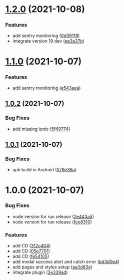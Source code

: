 # [1.2.0](https://github.com/jaak-it/jaakrecog-fingerprint-plugin-usage-example/compare/v1.1.0...v1.2.0) (2021-10-08)


### Features

* add sentry monitoring ([0d39118](https://github.com/jaak-it/jaakrecog-fingerprint-plugin-usage-example/commit/0d3911830429f6bec30560d74f1370fc2f6a6bfb))
* integrate version 19 dev ([ee3a37b](https://github.com/jaak-it/jaakrecog-fingerprint-plugin-usage-example/commit/ee3a37be3ca9a84448dcfd2859d64912b3a8d817))

# [1.1.0](https://github.com/jaak-it/jaakrecog-fingerprint-plugin-usage-example/compare/v1.0.2...v1.1.0) (2021-10-07)


### Features

* add sentry monitoring ([e543aea](https://github.com/jaak-it/jaakrecog-fingerprint-plugin-usage-example/commit/e543aea11b9d888c38bc2ba997b6eefb9b5bd526))

## [1.0.2](https://github.com/jaak-it/jaakrecog-fingerprint-plugin-usage-example/compare/v1.0.1...v1.0.2) (2021-10-07)


### Bug Fixes

* add missing ionic ([5f49774](https://github.com/jaak-it/jaakrecog-fingerprint-plugin-usage-example/commit/5f4977429813adc64acbbfc9c4b0d97ac90981ac))

## [1.0.1](https://github.com/jaak-it/jaakrecog-fingerprint-plugin-usage-example/compare/v1.0.0...v1.0.1) (2021-10-07)


### Bug Fixes

* apk build in Android ([079e36a](https://github.com/jaak-it/jaakrecog-fingerprint-plugin-usage-example/commit/079e36ae5e9388c7da24f38451cbb13402af3ce2))

# 1.0.0 (2021-10-07)


### Bug Fixes

* node version for run release ([2e443a5](https://github.com/jaak-it/jaakrecog-fingerprint-plugin-usage-example/commit/2e443a52d4a9717a9c35fcf4fbc753eecf2a75dd))
* node version for run release ([fee8310](https://github.com/jaak-it/jaakrecog-fingerprint-plugin-usage-example/commit/fee83103b76c816e2db7e706e2f2a3699b55854c))


### Features

* add CD ([312c404](https://github.com/jaak-it/jaakrecog-fingerprint-plugin-usage-example/commit/312c40444f09c52cc87cd1036712c93d30b3de8a))
* add CD ([05e7701](https://github.com/jaak-it/jaakrecog-fingerprint-plugin-usage-example/commit/05e7701bf566ea2905f2f40e14f6367950d59614))
* add CD ([fe54105](https://github.com/jaak-it/jaakrecog-fingerprint-plugin-usage-example/commit/fe541051eee05e02228a496c2e12773ec7a6a2b1))
* add modal success alert and catch error ([bd3d0e4](https://github.com/jaak-it/jaakrecog-fingerprint-plugin-usage-example/commit/bd3d0e426f14378fb504dee4d71fd5ce5a33722e))
* add pages and styles setup ([aa3d83e](https://github.com/jaak-it/jaakrecog-fingerprint-plugin-usage-example/commit/aa3d83eebe11bbb5cc31c514b01c559f54306eb4))
* integrate plugin ([2e329ad](https://github.com/jaak-it/jaakrecog-fingerprint-plugin-usage-example/commit/2e329adb71ee6ffcbedc84415daaa65a81927fde))

